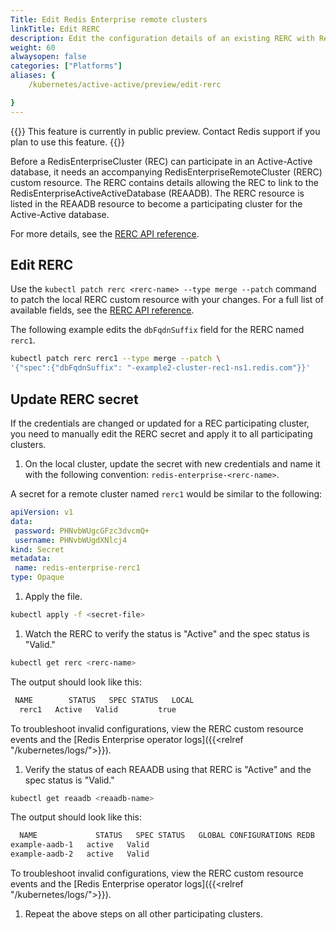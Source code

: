 ```yaml
---
Title: Edit Redis Enterprise remote clusters
linkTitle: Edit RERC
description: Edit the configuration details of an existing RERC with Redis Enterprise for Kubernetes.
weight: 60
alwaysopen: false
categories: ["Platforms"]
aliases: {
    /kubernetes/active-active/preview/edit-rerc

}
---
```

{{<banner-article bannerColor="#fff8dc">}}
This feature is currently in public preview. Contact Redis support if you plan to use this feature.
{{</banner-article>}}

Before a RedisEnterpriseCluster (REC) can participate in an Active-Active database, it needs an accompanying RedisEnterpriseRemoteCluster (RERC) custom resource. The RERC contains details allowing the REC to link to the RedisEnterpriseActiveActiveDatabase (REAADB). The RERC resource is listed in the REAADB resource to become a participating cluster for the Active-Active database.

For more details, see the [RERC API reference](https://github.com/RedisLabs/redis-enterprise-k8s-docs/blob/master/redis_enterprise_remote_cluster_api.md).

## Edit RERC

Use the `kubectl patch rerc <rerc-name> --type merge --patch` command to patch the local RERC custom resource with your changes. For a full list of available fields, see the [RERC API reference](https://github.com/RedisLabs/redis-enterprise-k8s-docs/blob/master/redis_enterprise_remote_cluster_api.md).

The following example edits the `dbFqdnSuffix` field for the RERC named `rerc1`.

```sh
kubectl patch rerc rerc1 --type merge --patch \
'{"spec":{"dbFqdnSuffix": "-example2-cluster-rec1-ns1.redis.com"}}'
```

## Update RERC secret

If the credentials are changed or updated for a REC participating cluster, you need to manually edit the RERC secret and apply it to all participating clusters.

1. On the local cluster, update the secret with new credentials and name it with the following convention:  `redis-enterprise-<rerc-name>`.

  A secret for a remote cluster named `rerc1` would be similar to the following:

   ```yaml
  apiVersion: v1
  data:
    password: PHNvbWUgcGFzc3dvcmQ+
    username: PHNvbWUgdXNlcj4
  kind: Secret
  metadata:
    name: redis-enterprise-rerc1
  type: Opaque
```

1. Apply the file.

  ```sh
  kubectl apply -f <secret-file>
  ```

1. Watch the RERC to verify the status is "Active" and the spec status is "Valid."

  ```sh
  kubectl get rerc <rerc-name>
  ```

  The output should look like this:

  ```sh
   NAME        STATUS   SPEC STATUS   LOCAL
    rerc1   Active   Valid         true
  ```

  To troubleshoot invalid configurations, view the RERC custom resource events and the [Redis Enterprise operator logs]({{<relref "/kubernetes/logs/">}}).

1. Verify the status of each REAADB using that RERC is "Active" and the spec status is "Valid."

  ```sh 
  kubectl get reaadb <reaadb-name>
  ```

  The output should look like this:

  ```sh
    NAME             STATUS   SPEC STATUS   GLOBAL CONFIGURATIONS REDB   LINKED REDBS
  example-aadb-1   active   Valid                                      
  example-aadb-2   active   Valid                                      
  ```

  To troubleshoot invalid configurations, view the RERC custom resource events and the [Redis Enterprise operator logs]({{<relref "/kubernetes/logs/">}}).

1. Repeat the above steps on all other participating clusters.